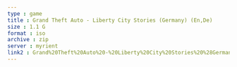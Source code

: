 ```yaml
---
type : game
title : Grand Theft Auto - Liberty City Stories (Germany) (En,De)
size : 1.1 G
format : iso
archive : zip
server : myrient
link2 : Grand%20Theft%20Auto%20-%20Liberty%20City%20Stories%20%28Germany%29%20%28En%2CDe%29
---
```

